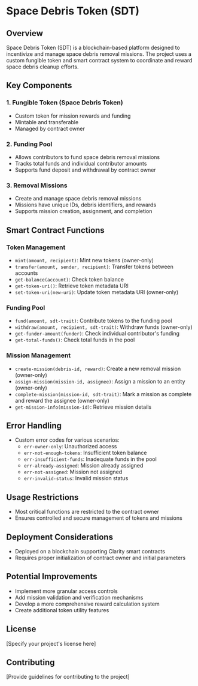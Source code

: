 # Space Debris Token (SDT)

## Overview

Space Debris Token (SDT) is a blockchain-based platform designed to incentivize and manage space debris removal missions. The project uses a custom fungible token and smart contract system to coordinate and reward space debris cleanup efforts.

## Key Components

### 1. Fungible Token (Space Debris Token)
- Custom token for mission rewards and funding
- Mintable and transferable
- Managed by contract owner

### 2. Funding Pool
- Allows contributors to fund space debris removal missions
- Tracks total funds and individual contributor amounts
- Supports fund deposit and withdrawal by contract owner

### 3. Removal Missions
- Create and manage space debris removal missions
- Missions have unique IDs, debris identifiers, and rewards
- Supports mission creation, assignment, and completion

## Smart Contract Functions

### Token Management
- `mint(amount, recipient)`: Mint new tokens (owner-only)
- `transfer(amount, sender, recipient)`: Transfer tokens between accounts
- `get-balance(account)`: Check token balance
- `get-token-uri()`: Retrieve token metadata URI
- `set-token-uri(new-uri)`: Update token metadata URI (owner-only)

### Funding Pool
- `fund(amount, sdt-trait)`: Contribute tokens to the funding pool
- `withdraw(amount, recipient, sdt-trait)`: Withdraw funds (owner-only)
- `get-funder-amount(funder)`: Check individual contributor's funding
- `get-total-funds()`: Check total funds in the pool

### Mission Management
- `create-mission(debris-id, reward)`: Create a new removal mission (owner-only)
- `assign-mission(mission-id, assignee)`: Assign a mission to an entity (owner-only)
- `complete-mission(mission-id, sdt-trait)`: Mark a mission as complete and reward the assignee (owner-only)
- `get-mission-info(mission-id)`: Retrieve mission details

## Error Handling
- Custom error codes for various scenarios:
    - `err-owner-only`: Unauthorized access
    - `err-not-enough-tokens`: Insufficient token balance
    - `err-insufficient-funds`: Inadequate funds in the pool
    - `err-already-assigned`: Mission already assigned
    - `err-not-assigned`: Mission not assigned
    - `err-invalid-status`: Invalid mission status

## Usage Restrictions
- Most critical functions are restricted to the contract owner
- Ensures controlled and secure management of tokens and missions

## Deployment Considerations
- Deployed on a blockchain supporting Clarity smart contracts
- Requires proper initialization of contract owner and initial parameters

## Potential Improvements
- Implement more granular access controls
- Add mission validation and verification mechanisms
- Develop a more comprehensive reward calculation system
- Create additional token utility features

## License
[Specify your project's license here]

## Contributing
[Provide guidelines for contributing to the project]
